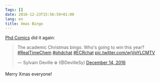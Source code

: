 ```yaml
---
Tags: []
date: 2016-12-23T15:56:59+01:00
lang: en
title: Xmas Bingo
---
```


[Phd Comics](http://www.phdcomics.com/) did it again:
<blockquote class="twitter-tweet" data-lang="en"><p lang="en" dir="ltr">The academic Christmas bingo. Who&#39;s going to win this year? <a href="https://twitter.com/hashtag/RealTimeChem?src=hash">#RealTimeChem</a>  <a href="https://twitter.com/hashtag/phdchat?src=hash">#phdchat</a> <a href="https://twitter.com/hashtag/ECRchat?src=hash">#ECRchat</a> <a href="https://t.co/wjVpYLCMTV">pic.twitter.com/wjVpYLCMTV</a></p>&mdash; Sylvain Deville ❄️ (@DevilleSy) <a href="https://twitter.com/DevilleSy/status/808967282932191233">December 14, 2016</a></blockquote>
<script async src="//platform.twitter.com/widgets.js" charset="utf-8"></script>

Merry Xmas everyone!
